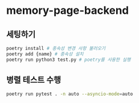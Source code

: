 # memory-page-backend

## 세팅하기

``` bash
poetry install # 종속성 변경 사항 불러오기
poetry add {name} # 종속성 설치
poetry run python3 test.py # poetry를 사용한 실행
```

## 병렬 테스트 수행

```bash
poetry run pytest . -n auto --asyncio-mode=auto
```
